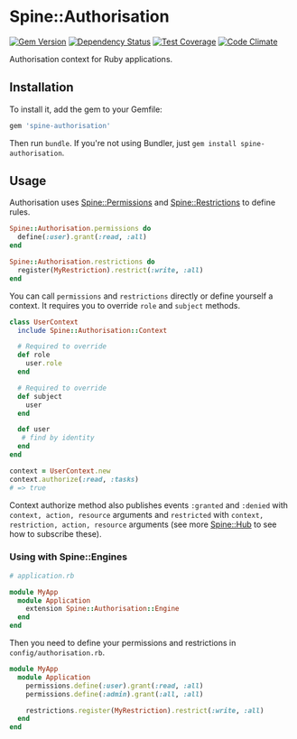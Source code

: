 # Spine::Authorisation

[![Gem Version](https://badge.fury.io/rb/spine-authorisation.svg)](http://badge.fury.io/rb/spine-authorisation)
[![Dependency Status](https://gemnasium.com/rspine/authorisation.svg)](https://gemnasium.com/rspine/authorisation)
[![Test Coverage](https://codeclimate.com/github/rspine/authorisation/badges/coverage.svg)](https://codeclimate.com/github/rspine/authorisation/coverage)
[![Code Climate](https://codeclimate.com/github/rspine/authorisation/badges/gpa.svg)](https://codeclimate.com/github/rspine/authorisation)

Authorisation context for Ruby applications.

## Installation

To install it, add the gem to your Gemfile:

```ruby
gem 'spine-authorisation'
```

Then run `bundle`. If you're not using Bundler, just `gem install spine-authorisation`.

## Usage

Authorisation uses [Spine::Permissions](https://github.com/rspine/permissions)
and [Spine::Restrictions](https://github.com/rspine/restrictions) to define
rules.

```ruby
Spine::Authorisation.permissions do
  define(:user).grant(:read, :all)
end

Spine::Authorisation.restrictions do
  register(MyRestriction).restrict(:write, :all)
end
```

You can call `permissions` and `restrictions` directly or define yourself a
context. It requires you to override `role` and `subject` methods.

```ruby
class UserContext
  include Spine::Authorisation::Context

  # Required to override
  def role
    user.role
  end

  # Required to override
  def subject
    user
  end

  def user
   # find by identity
  end
end

context = UserContext.new
context.authorize(:read, :tasks)
# => true
```

Context authorize method also publishes events `:granted` and `:denied` with
`context, action, resource` arguments and `restricted` with
`context, restriction, action, resource` arguments (see more
[Spine::Hub](https://github.com/rspine/hub) to see how to subscribe these).

### Using with Spine::Engines

```ruby
# application.rb

module MyApp
  module Application
    extension Spine::Authorisation::Engine
  end
end
```

Then you need to define your permissions and restrictions in
`config/authorisation.rb`.

```ruby
module MyApp
  module Application
    permissions.define(:user).grant(:read, :all)
    permissions.define(:admin).grant(:all, :all)

    restrictions.register(MyRestriction).restrict(:write, :all)
  end
end
```
